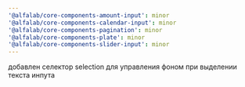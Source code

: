 ```yaml
---
'@alfalab/core-components-amount-input': minor
'@alfalab/core-components-calendar-input': minor
'@alfalab/core-components-pagination': minor
'@alfalab/core-components-plate': minor
'@alfalab/core-components-slider-input': minor
---
```


добавлен селектор selection для управления фоном при выделении текста инпута
